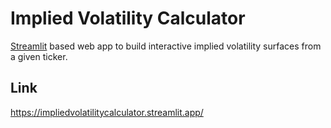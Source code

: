 # Implied Volatility Calculator
[Streamlit](https://streamlit.io/) based web app to build interactive implied volatility surfaces from a given ticker.

## Link
https://impliedvolatilitycalculator.streamlit.app/
